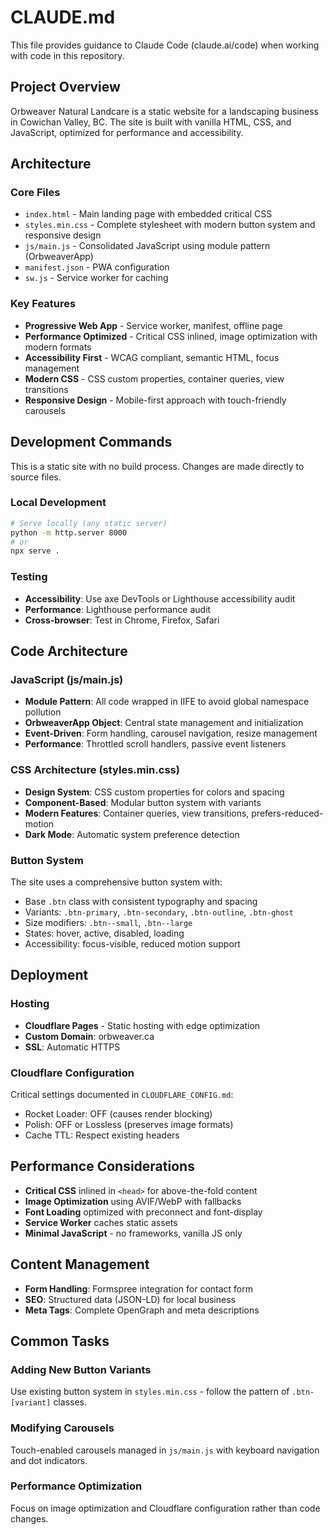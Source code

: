 # CLAUDE.md

This file provides guidance to Claude Code (claude.ai/code) when working with code in this repository.

## Project Overview

Orbweaver Natural Landcare is a static website for a landscaping business in Cowichan Valley, BC. The site is built with vanilla HTML, CSS, and JavaScript, optimized for performance and accessibility.

## Architecture

### Core Files
- `index.html` - Main landing page with embedded critical CSS
- `styles.min.css` - Complete stylesheet with modern button system and responsive design
- `js/main.js` - Consolidated JavaScript using module pattern (OrbweaverApp)
- `manifest.json` - PWA configuration
- `sw.js` - Service worker for caching

### Key Features
- **Progressive Web App** - Service worker, manifest, offline page
- **Performance Optimized** - Critical CSS inlined, image optimization with modern formats
- **Accessibility First** - WCAG compliant, semantic HTML, focus management
- **Modern CSS** - CSS custom properties, container queries, view transitions
- **Responsive Design** - Mobile-first approach with touch-friendly carousels

## Development Commands

This is a static site with no build process. Changes are made directly to source files.

### Local Development
```bash
# Serve locally (any static server)
python -m http.server 8000
# or
npx serve .
```

### Testing
- **Accessibility**: Use axe DevTools or Lighthouse accessibility audit
- **Performance**: Lighthouse performance audit
- **Cross-browser**: Test in Chrome, Firefox, Safari

## Code Architecture

### JavaScript (js/main.js)
- **Module Pattern**: All code wrapped in IIFE to avoid global namespace pollution
- **OrbweaverApp Object**: Central state management and initialization
- **Event-Driven**: Form handling, carousel navigation, resize management
- **Performance**: Throttled scroll handlers, passive event listeners

### CSS Architecture (styles.min.css)
- **Design System**: CSS custom properties for colors and spacing
- **Component-Based**: Modular button system with variants
- **Modern Features**: Container queries, view transitions, prefers-reduced-motion
- **Dark Mode**: Automatic system preference detection

### Button System
The site uses a comprehensive button system with:
- Base `.btn` class with consistent typography and spacing
- Variants: `.btn-primary`, `.btn-secondary`, `.btn-outline`, `.btn-ghost`
- Size modifiers: `.btn--small`, `.btn--large`
- States: hover, active, disabled, loading
- Accessibility: focus-visible, reduced motion support

## Deployment

### Hosting
- **Cloudflare Pages** - Static hosting with edge optimization
- **Custom Domain**: orbweaver.ca
- **SSL**: Automatic HTTPS

### Cloudflare Configuration
Critical settings documented in `CLOUDFLARE_CONFIG.md`:
- Rocket Loader: OFF (causes render blocking)
- Polish: OFF or Lossless (preserves image formats)
- Cache TTL: Respect existing headers

## Performance Considerations

- **Critical CSS** inlined in `<head>` for above-the-fold content
- **Image Optimization** using AVIF/WebP with fallbacks
- **Font Loading** optimized with preconnect and font-display
- **Service Worker** caches static assets
- **Minimal JavaScript** - no frameworks, vanilla JS only

## Content Management

- **Form Handling**: Formspree integration for contact form
- **SEO**: Structured data (JSON-LD) for local business
- **Meta Tags**: Complete OpenGraph and meta descriptions

## Common Tasks

### Adding New Button Variants
Use existing button system in `styles.min.css` - follow the pattern of `.btn-[variant]` classes.

### Modifying Carousels
Touch-enabled carousels managed in `js/main.js` with keyboard navigation and dot indicators.

### Performance Optimization
Focus on image optimization and Cloudflare configuration rather than code changes.